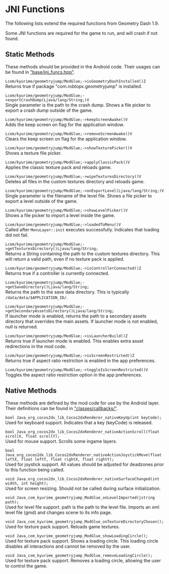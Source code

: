 # JNI Functions

The following lists extend the required functions from Geometry Dash 1.9.

Some JNI functions are required for the game to run, and will crash if not found.

## Static Methods

These methods should be provided in the Android code.
Their usages can be found in ["base/jni_funcs.hpp"](/include/base/jni_funcs.hpp).

`Lcom/kyurime/geometryjump/ModGlue;->isGeometryDashInstalled()Z`  
Returns true if package "com.robtopx.geometryjump" is installed.

`Lcom/kyurime/geometryjump/ModGlue;->exportCrashDump(Ljava/lang/String;)V`  
Single parameter is the path to the crash dump. Shows a file picker to export a crash dump outside of the game.

`Lcom/kyurime/geometryjump/ModGlue;->keepScreenAwake()V`  
Adds the keep screen on flag for the application window.

`Lcom/kyurime/geometryjump/ModGlue;->removeScreenAwake()V`  
Clears the keep screen on flag for the application window.

`Lcom/kyurime/geometryjump/ModGlue;->showTexturePicker()V`  
Shows a texture file picker.

`Lcom/kyurime/geometryjump/ModGlue;->applyClassicPack()V`  
Applies the classic texture pack and reloads game.

`Lcom/kyurime/geometryjump/ModGlue;->wipeTexturesDirectory()V`  
Deletes all files in the custom textures directory and reloads game.

`Lcom/kyurime/geometryjump/ModGlue;->onExportLevel(Ljava/lang/String;)V`  
Single parameter is the filename of the level file. Shows a file picker to export a level outside of the game.

`Lcom/kyurime/geometryjump/ModGlue;->showLevelPicker()V`  
Shows a file picker to import a level inside the game.

`Lcom/kyurime/geometryjump/ModGlue;->loadedToMenu()V`  
Called after `MenuLayer::init` executes successfully. Indicates that loading did not fail.

`Lcom/kyurime/geometryjump/ModGlue;->getTexturesDirectory()Ljava/lang/String;`  
Returns a String containing the path to the custom textures directory. This will return a valid path, even if no texture pack is applied.

`Lcom/kyurime/geometryjump/ModGlue;->isControllerConnected()Z`  
Returns true if a controller is currently connected.

`Lcom/kyurime/geometryjump/ModGlue;->getSaveDirectory()Ljava/lang/String;`  
Returns the path to the save data directory. This is typically `/data/data/$APPLICATION_ID/`.

`Lcom/kyurime/geometryjump/ModGlue;->getSecondaryAssetsDirectory()Ljava/lang/String;`  
If launcher mode is enabled, returns the path to a secondary assets directory that overrides the main assets. If launcher mode is not enabled, null is returned.

`Lcom/kyurime/geometryjump/ModGlue;->isLauncherBuild()Z`  
Returns true if launcher mode is enabled. This enables extra asset redirections in the mod code.

`Lcom/kyurime/geometryjump/ModGlue;->isScreenRestricted()Z`  
Returns true if aspect ratio restriction is enabled in the app preferences.

`Lcom/kyurime/geometryjump/ModGlue;->toggleIsScreenRestricted()V`  
Toggles the aspect ratio restriction option in the app preferences.

## Native Methods

These methods are defined by the mod code for use by the Android layer. Their definitions can be found in ["classes/callbacks/"](/src/classes/callbacks/).

`bool Java_org_cocos2dx_lib_Cocos2dxRenderer_nativeKeyUp(int keyCode);`  
Used for keyboard support. Indicates that a key (keyCode) is released.

`bool Java_org_cocos2dx_lib_Cocos2dxRenderer_nativeActionScroll(float scrollX, float scrollY);`  
Used for mouse support. Scrolls some ingame layers.

`bool Java_org_cocos2dx_lib_Cocos2dxRenderer_nativeActionJoystickMove(float leftX, float leftY, float rightX, float rightY);`  
Used for joystick support. All values should be adjusted for deadzones prior to this function being called.

`void Java_org_cocos2dx_lib_Cocos2dxRenderer_nativeSurfaceChanged(int width, int height);`  
Used for screen resizing. Should not be called during surface initialization.

`void Java_com_kyurime_geometryjump_ModGlue_onLevelImported(jstring path);`  
Used for level file support. path is the path to the level file. Imports an xml level file (gmd) and changes scene to its info page.

`void Java_com_kyurime_geometryjump_ModGlue_onTextureDirectoryChosen();`  
Used for texture pack support. Reloads game textures.

`void Java_com_kyurime_geometryjump_ModGlue_showLoadingCircle();`  
Used for texture pack support. Shows a loading circle. This loading circle disables all interactions and cannot be removed by the user.

`void Java_com_kyurime_geometryjump_ModGlue_removeLoadingCircle();`  
Used for texture pack support. Removes a loading circle, allowing the user to control the game.
